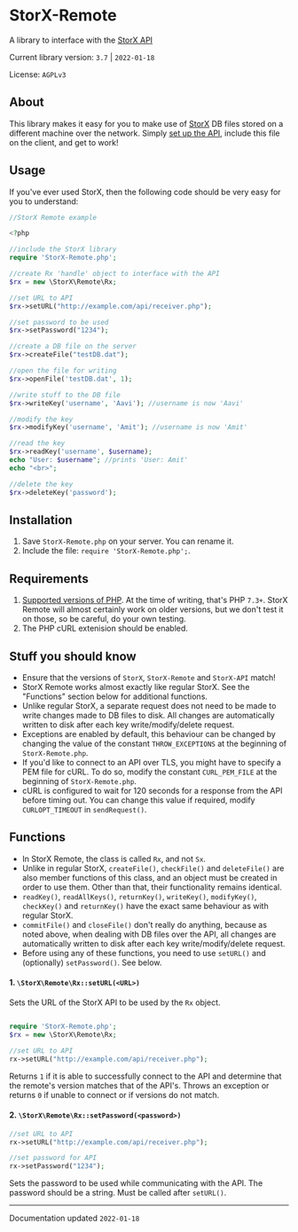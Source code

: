 # StorX-Remote
A library to interface with the [StorX API](https://github.com/aaviator42/StorX-API)

Current library version: `3.7` | `2022-01-18`  

License: `AGPLv3`

## About 

This library makes it easy for you to make use of [StorX](https://github.com/aaviator42/StorX) DB files stored on a different machine over the network. Simply [set up the API](https://github.com/aaviator42/StorX-API), include this file on the client, and get to work!

## Usage

If you've ever used StorX, then the following code should be very easy for you to understand:

```php
//StorX Remote example

<?php

//include the StorX library
require 'StorX-Remote.php';	

//create Rx 'handle' object to interface with the API
$rx = new \StorX\Remote\Rx;

//set URL to API
$rx->setURL("http://example.com/api/receiver.php");

//set password to be used
$rx->setPassword("1234");

//create a DB file on the server
$rx->createFile("testDB.dat");

//open the file for writing
$rx->openFile('testDB.dat', 1);

//write stuff to the DB file
$rx->writeKey('username', 'Aavi'); //username is now 'Aavi'

//modify the key
$rx->modifyKey('username', 'Amit'); //username is now 'Amit'

//read the key
$rx->readKey('username', $username); 
echo "User: $username"; //prints 'User: Amit'
echo "<br>";

//delete the key
$rx->deleteKey('password');
```

## Installation
1. Save `StorX-Remote.php` on your server. You can rename it.
2. Include the file: `require 'StorX-Remote.php';`.

## Requirements
1. [Supported versions of PHP](https://www.php.net/supported-versions.php). At the time of writing, that's PHP `7.3+`. StorX Remote will almost certainly work on older versions, but we don't test it on those, so be careful, do your own testing.
2. The PHP cURL extenision should be enabled.

## Stuff you should know

 * Ensure that the versions of `StorX`, `StorX-Remote` and `StorX-API` match!
 * StorX Remote works almost exactly like regular StorX. See the "Functions" section below for additional functions.
 * Unlike regular StorX, a separate request does not need to be made to write changes made to DB files to disk. All changes are automatically written to disk after each key write/modify/delete request.
 * Exceptions are enabled by default, this behaviour can be changed by changing the value of the constant `THROW_EXCEPTIONS` at the beginning of `StorX-Remote.php`.
 * If you'd like to connect to an API over TLS, you might have to specify a PEM file for cURL. To do so, modify the constant `CURL_PEM_FILE` at the beginning of `StorX-Remote.php`.
* cURL is configured to wait for 120 seconds for a response from the API before timing out. You can change this value if required, modify `CURLOPT_TIMEOUT` in `sendRequest()`. 

## Functions

* In StorX Remote, the class is called `Rx`, and not `Sx`.
* Unlike in regular StorX, `createFile()`, `checkFile()` and `deleteFile()` are also member functions of this class, and an object must be created in order to use them. Other than that, their functionality remains identical.
* `readKey()`, `readAllKeys()`, `returnKey()`, `writeKey()`, `modifyKey()`, `checkKey()` and `returnKey()` have the exact same behaviour as with regular StorX.
* `commitFile()` and `closeFile()` don't really do anything, because as noted above, when dealing with DB files over the API, all changes are automatically written to disk after each key write/modify/delete request.
* Before using any of these functions, you need to use `setURL()` and (optionally) `setPassword()`. See below.

#### 1. `\StorX\Remote\Rx::setURL(<URL>)`

Sets the URL of the StorX API to be used by the `Rx` object.

```php

require 'StorX-Remote.php';	
$rx = new \StorX\Remote\Rx;

//set URL to API
rx->setURL("http://example.com/api/receiver.php");

```
Returns `1` if it is able to successfully connect to the API and determine that the remote's version matches that of the API's. Throws an exception or returns `0` if unable to connect or if versions do not match.


#### 2. `\StorX\Remote\Rx::setPassword(<password>)`

```php
//set URL to API
rx->setURL("http://example.com/api/receiver.php");

//set password for API
rx->setPassword("1234");
```

Sets the password to be used while communicating with the API. The password should be a string. Must be called after `setURL()`. 



-----
Documentation updated `2022-01-18`
